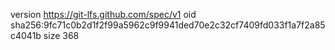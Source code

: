 version https://git-lfs.github.com/spec/v1
oid sha256:9fc71c0b2d1f2f99a5962c9f9941ded70e2c32cf7409fd033f1a7f2a85c4041b
size 368

